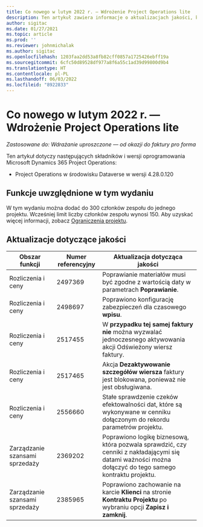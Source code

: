 ```yaml
---
title: Co nowego w lutym 2022 r. — Wdrożenie Project Operations lite
description: Ten artykuł zawiera informacje o aktualizacjach jakości, które są dostępne w wydaniu z lutego 2022 r. wdrożenia uproszczonego Project Operations.
author: sigitac
ms.date: 01/27/2021
ms.topic: article
ms.prod: ''
ms.reviewer: johnmichalak
ms.author: sigitac
ms.openlocfilehash: 1203faa2dd53a8fb82cff0857a1725426ebff19a
ms.sourcegitcommit: 6cfc50d89528df977a8f6a55c1ad39d99800d9b4
ms.translationtype: HT
ms.contentlocale: pl-PL
ms.lasthandoff: 06/03/2022
ms.locfileid: "8922833"
---
```

# <a name="whats-new-february-2022---project-operations-lite-deployment"></a>Co nowego w lutym 2022 r. — Wdrożenie Project Operations lite

_Zastosowane do: Wdrażanie uproszczone — od okazji do faktury pro forma_

Ten artykuł dotyczy następujących składników i wersji oprogramowania Microsoft Dynamics 365 Project Operations:

- Project Operations w środowisku Dataverse w wersji 4.28.0.120

## <a name="features-included-in-this-release"></a>Funkcje uwzględnione w tym wydaniu

W tym wydaniu można dodać do 300 członków zespołu do jednego projektu. Wcześniej limit liczby członków zespołu wynosi 150. Aby uzyskać więcej informacji, zobacz [Ograniczenia projektu](../../project-management/create-wbs.md#project-limitations).

## <a name="quality-updates"></a>Aktualizacje dotyczące jakości

| Obszar funkcji | Numer referencyjny | Aktualizacja dotycząca jakości |
| --- | --- | --- |
| Rozliczenia i ceny | 2497369 | Poprawianie materiałów musi być zgodne z wartością daty w parametrach **Poprawianie**. |
| Rozliczenia i ceny | 2498697 | Poprawiono konfigurację zabezpieczeń dla czasowego **wpisu**. |
| Rozliczenia i ceny | 2517455 | W **przypadku tej samej faktury nie** można wyzwalać jednoczesnego aktywowania akcji Odświeżony wiersz faktury. |
| Rozliczenia i ceny | 2517465 | Akcja **Dezaktywowanie szczegółów wiersza** faktury jest blokowana, ponieważ nie jest obsługiwana. |
| Rozliczenia i ceny | 2556660 | Stałe sprawdzenie czeków efektowalności dat, które są wykonywane w cenniku dołączonym do rekordu parametrów projektu. |
|   Zarządzanie szansami sprzedaży | 2369202 | Poprawiono logikę biznesową, która pozwala sprawdzić, czy cenniki z nakładającymi się datami ważności można dołączyć do tego samego kontraktu projektu. |
|   Zarządzanie szansami sprzedaży | 2385965 | Poprawiono zachowanie na karcie **Klienci** na stronie **Kontraktu Projektu** po wybraniu opcji **Zapisz i zamknij**. |
